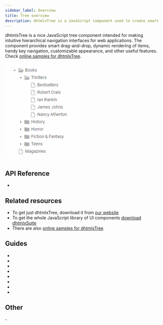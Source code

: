 ```yaml
---
sidebar_label: Overview
title: Tree overview
description: dhtmlxTree is a JavaScript component used to create smart and feature-rich hierarchical trees.
---          
```


dhtmlxTree is a nice JavaScript tree component intended for making intuitive hierarchical navigation interfaces for web applications. 
The component provides smart drag-and-drop, dynamic rendering of items, handy key navigation, customizable appearance, and other useful features. 
Check [online samples for dhtmlxTree](https://docs.dhtmlx.com/suite/samples/tree/). 

![](../assets/tree/tree_front.png)

## API Reference

- [](tree/api/api_overview.md)

## Related resources

- To get just dhtmlxTree, download it from [our website](https://dhtmlx.com/docs/products/dhtmlxTree/download.shtml)
- To get the whole JavaScript library of UI components [download dhtmlxSuite](https://dhtmlx.com/docs/products/dhtmlxSuite/download.shtml)          
- There are also [online samples for dhtmlxTree](https://docs.dhtmlx.com/suite/samples/tree/)    
  
## Guides

- [](initialization_of_dhtmlxtree.md)
- [](configuration.md)   
- [](loading_data.md)
- [](drag_and_drop_handling.md)
- [](work_with_tree.md)
- [](usage_selection.md)
- [](setting_tree_appearance.md)								
- [](events_handling.md)
     
## Other

-[](migration.md)
